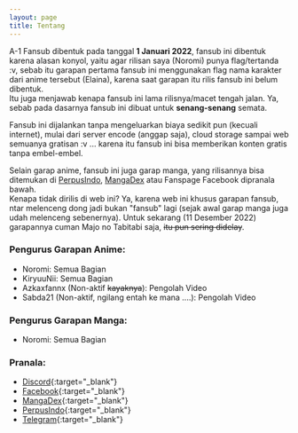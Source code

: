 ```yaml
---
layout: page
title: Tentang
---
```


A-1 Fansub dibentuk pada tanggal **1 Januari 2022**, fansub ini dibentuk karena alasan konyol, yaitu agar rilisan saya (Noromi) punya flag/tertanda :v, sebab itu garapan pertama fansub ini menggunakan flag nama karakter dari anime tersebut (Elaina), karena saat garapan itu rilis fansub ini belum dibentuk.<br>
Itu juga menjawab kenapa fansub ini lama rilisnya/macet tengah jalan. Ya, sebab pada dasarnya fansub ini dibuat untuk **senang-senang** semata.

Fansub ini dijalankan tanpa mengeluarkan biaya sedikit pun (kecuali internet), mulai dari server encode (anggap saja), cloud storage sampai web semuanya gratisan :v ... karena itu fansub ini bisa memberikan konten gratis tanpa embel-embel.

Selain garap anime, fansub ini juga garap manga, yang rilisannya bisa ditemukan di [PerpusIndo](https://www.perpusindo.info/sharelist?kat=buku&user=Rokhiq&cari=&kartel=), [MangaDex](https://mangadex.org/group/80317136-cd7f-4f4c-bc43-95499301d19a) atau Fanspage Facebook dipranala bawah.<br>
Kenapa tidak dirilis di web ini? Ya, karena web ini khusus garapan fansub, ntar melenceng dong jadi bukan "fansub" lagi (sejak awal garap manga juga udah melenceng sebenernya). Untuk sekarang (11 Desember 2022) garapannya cuman Majo no Tabitabi saja, ~~itu pun sering didelay~~.

### Pengurus Garapan Anime:

- Noromi: Semua Bagian<br>
- KiryuuNii: Semua Bagian<br>
- Azkaxfannx (Non-aktif ~~kayaknya~~): Pengolah Video<br>
- Sabda21 (Non-aktif, ngilang entah ke mana ....): Pengolah Video<br>

### Pengurus Garapan Manga:

- Noromi: Semua Bagian

### Pranala:

- [Discord](https://discord.gg/8QeuePwYgV){:target="_blank"}
- [Facebook](https://fb.me/a1fansub){:target="_blank"}
- [MangaDex](https://mangadex.org/group/80317136-cd7f-4f4c-bc43-95499301d19a/a-1-translation){:target="_blank"}
- [PerpusIndo](https://www.perpusindo.info/sharelist/a-1fansub){:target="_blank"}
- [Telegram](https://a1fansub.t.me){:target="_blank"}
